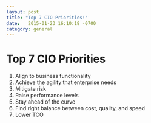 ```yaml
---
layout: post
title: "Top 7 CIO Priorities!"
date:   2015-01-23 16:10:18 -0700
category: general
---
```



# Top 7 CIO Priorities

1.	Align to business functionality
2.	Achieve the agility that enterprise needs
3.	Mitigate risk
4.	Raise performance levels
5.	Stay ahead of the curve
6.	Find right balance between cost, quality, and speed
7.	Lower TCO

